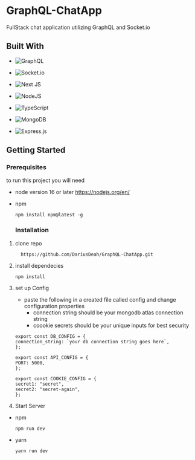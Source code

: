 # GraphQL-ChatApp

FullStack chat application utilizing GraphQL and Socket.io

## Built With 

- ![GraphQL](https://img.shields.io/badge/-GraphQL-E10098?style=for-the-badge&logo=graphql&logoColor=white)

- ![Socket.io](https://img.shields.io/badge/Socket.io-black?style=for-the-badge&logo=socket.io&badgeColor=010101)

- ![Next JS](https://img.shields.io/badge/Next-black?style=for-the-badge&logo=next.js&logoColor=white)

- ![NodeJS](https://img.shields.io/badge/node.js-6DA55F?style=for-the-badge&logo=node.js&logoColor=white)

- ![TypeScript](https://img.shields.io/badge/typescript-%23007ACC.svg?style=for-the-badge&logo=typescript&logoColor=white)

- ![MongoDB](https://img.shields.io/badge/MongoDB-%234ea94b.svg?style=for-the-badge&logo=mongodb&logoColor=white)

- ![Express.js](https://img.shields.io/badge/express.js-%23404d59.svg?style=for-the-badge&logo=express&logoColor=%2361DAFB)

## Getting Started

### Prerequisites
to run this project you will need 
- node version 16 or later
  https://nodejs.org/en/
- npm 

  ```
  npm install npm@latest -g
  ```
  
  ### Installation
 
 1. clone repo
 
     ```
       https://github.com/DariusDeah/GraphQL-ChatApp.git
      ```
 2. install dependecies
 
    ```
    npm install 
    ```
    
 3. set up Config
      - paste the following in a created file called config and change configuration properties 
        - connection string should be your mongodb atlas connection string
        - coookie secrets should be your unique inputs for best security 
        
      ```
      export const DB_CONFIG = {
      connection_string: `your db connection string goes here`,
    };
    
    export const API_CONFIG = {
    PORT: 5000,
    };
    
    export const COOKIE_CONFIG = {
      secret1: "secret",
      secret2: "secret-again",
    };
    
    ```

4. Start Server

  - npm 
  
      ```
      npm run dev
      ```
  - yarn
  
      ```
      yarn run dev
      ```
      
